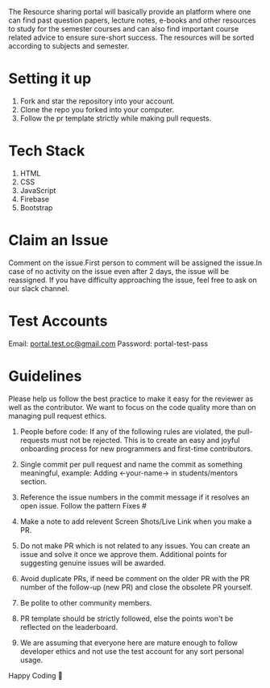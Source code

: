 The Resource sharing portal will basically provide an platform where one can find past question papers, lecture notes, e-books
and other resources to study for the semester courses and can also find important course related advice to ensure sure-short success.
The resources will be sorted according to subjects and semester. 


# Setting it up

1. Fork and star the repository into your account.
2. Clone the repo you forked into your computer.
3. Follow the pr template strictly while making pull requests.

# Tech Stack

1. HTML
2. CSS
3. JavaScript
4. Firebase
5. Bootstrap


# Claim an Issue
Comment on the issue.First person to comment will be assigned the issue.In case of no activity on the issue even after 2 days, the
issue will be reassigned. If you have difficulty approaching the issue, feel
free to ask on our slack channel.

# Test Accounts
Email: portal.test.oc@gmail.com
Password: portal-test-pass

# Guidelines
Please help us follow the best practice to make it easy for the reviewer as well
as the contributor. We want to focus on the code quality more than on managing
pull request ethics.
1. People before code: If any of the following rules are violated, the
   pull-requests must not be rejected. This is to create an easy and joyful
   onboarding process for new programmers and first-time contributors.
2. Single commit per pull request and name the commit as something meaningful,
   example: Adding <-your-name-> in students/mentors section.
3. Reference the issue numbers in the commit message if it resolves an open
   issue. Follow the pattern Fixes #
4. Make a note to add relevent Screen Shots/Live Link when you make a PR.
6. Do not make PR which is not related to any issues. You can create an issue
   and solve it once we approve them. Additional points for suggesting genuine issues will be awarded.
7. Avoid duplicate PRs, if need be comment on the older PR with the PR number of
   the follow-up (new PR) and close the obsolete PR yourself.
8. Be polite to other community members.  
9. PR template should be strictly followed, else the points won't be reflected
   on the leaderboard.                                                                   
   
10. We are assuming that everyone here are mature enough to follow developer ethics and not use the test account for any sort personal usage.

Happy Coding 🤟
